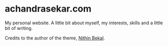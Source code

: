
# achandrasekar.com

My personal website. A little bit about myself, my interests, skills and a little bit of writing.

Credits to the author of the theme, [Nithin Bekal](https://github.com/nithinbekal/nithinbekal.github.io).
